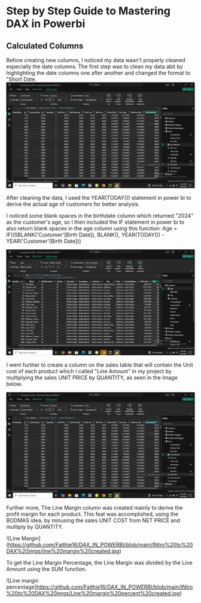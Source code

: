 # Step by Step Guide to Mastering DAX in Powerbi
## Calculated Columns

Before creating new columns, I noticed my data wasn't properly cleaned especially the date columns. The first step was to clean my data abit by highlighting the date columns one after another and changed the format to "Short Date.
![Cleaned Date Column](https://github.com/Faithie16/DAX_IN_POWERBI/blob/main/INtro%20to%20DAX%20imgs/Line%20amount%20column%20created%20.jpg)

After cleaning the data, I used the YEAR(TODAY()) statement in power bi to derive the actual age of customers for better analysis.

I noticed some blank spaces in the birthdate column which returned "2024" as the customer's age, so I then included the IF statement in power bi to also return blank spaces in the age column using this function:
Age = IF(ISBLANK('Customer'[Birth Date]), BLANK(), YEAR(TODAY()) - YEAR('Customer'[Birth Date]))

![Age column](https://github.com/Faithie16/DAX_IN_POWERBI/blob/main/INtro%20to%20DAX%20imgs/Calculated%20age.jpg)

I went further to create a column on the sales table that will contain the Unit cost of each product which I called "Line Amount" in my project by multiplying the sales UNIT PRICE by QUANTITY, as seen in the Image below.

![Line Amount](https://github.com/Faithie16/DAX_IN_POWERBI/blob/main/INtro%20to%20DAX%20imgs/Line%20amount%20column%20created%20.jpg)

Further more, The Line Margin column was created mainly to derive the profit margin for each product. This feat was accomplished, using the BODMAS idea, by minusing the sales UNIT COST from NET PRICE and multiply by QUANTITY.

![Line Margin] (https://github.com/Faithie16/DAX_IN_POWERBI/blob/main/INtro%20to%20DAX%20imgs/line%20margin%20created.jpg)

To get the Line Margin Percentage, the Line Margin was divided by the Line Amount using the SUM function.

![Line margin percentage]https://github.com/Faithie16/DAX_IN_POWERBI/blob/main/INtro%20to%20DAX%20imgs/Line%20margin%20percent%20created.jpg)

